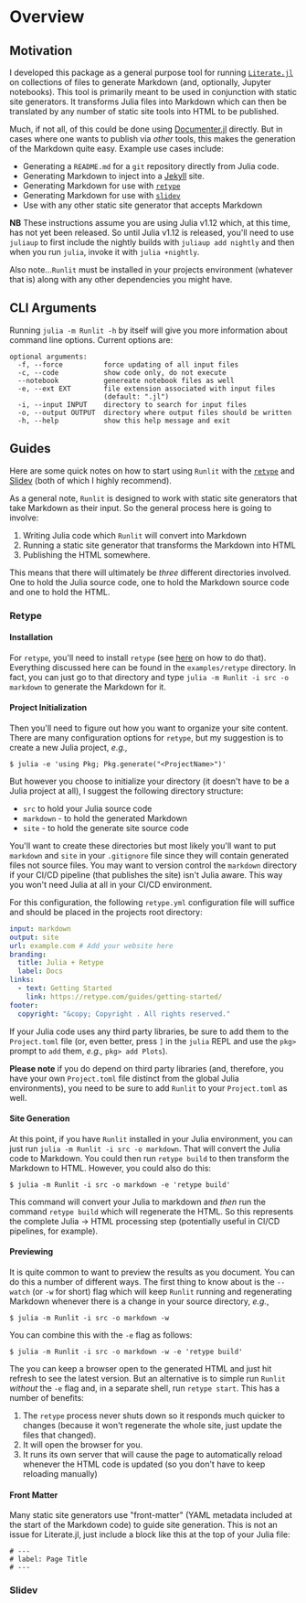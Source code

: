 # Overview

## Motivation

I developed this package as a general purpose tool for running
[`Literate.jl`](https://github.com/fredrikekre/Literate.jl) on collections of
files to generate Markdown (and, optionally, Jupyter notebooks). This tool is
primarily meant to be used in conjunction with static site generators. It
transforms Julia files into Markdown which can then be translated by any number
of static site tools into HTML to be published.

Much, if not all, of this could be done using
[Documenter.jl](https://github.com/JuliaDocs/Documenter.jl) directly. But in
cases where one wants to publish via _other_ tools, this makes the generation of
the Markdown quite easy. Example use cases include:

- Generating a `README.md` for a `git` repository directly from Julia code.
- Generating Markdown to inject into a [Jekyll](https://jekyllrb.com/) site.
- Generating Markdown for use with [`retype`](https://retype.com/)
- Generating Markdown for use with [`slidev`](https://sli.dev)
- Use with any other static site generator that accepts Markdown

**NB** These instructions assume you are using Julia v1.12 which, at this time,
has not yet been released. So until Julia v1.12 is released, you'll need to
use `juliaup` to first include the nightly builds with `juliaup add nightly`
and then when you run `julia`, invoke it with `julia +nightly`.

Also note...`Runlit` must be installed in your projects environment (whatever
that is) along with any other dependencies you might have.

## CLI Arguments

Running `julia -m Runlit -h` by itself will give you more information about command
line options. Current options are:

```
optional arguments:
  -f, --force          force updating of all input files
  -c, --code           show code only, do not execute
  --notebook           genereate notebook files as well
  -e, --ext EXT        file extension associated with input files
                       (default: ".jl")
  -i, --input INPUT    directory to search for input files
  -o, --output OUTPUT  directory where output files should be written
  -h, --help           show this help message and exit
```

## Guides

Here are some quick notes on how to start using `Runlit` with the
[`retype`](https://retype.com/) and [Slidev](https://sli.dev/) (both of which I
highly recommend).

As a general note, `Runlit` is designed to work with static site generators that
take Markdown as their input. So the general process here is going to involve:

1. Writing Julia code which `Runlit` will convert into Markdown
2. Running a static site generator that transforms the Markdown into HTML
3. Publishing the HTML somewhere.

This means that there will ultimately be _three_ different directories involved.
One to hold the Julia source code, one to hold the Markdown source code and one
to hold the HTML.

### Retype

#### Installation

For `retype`, you'll need to install `retype` (see
[here](https://retype.com/guides/getting-started/) on how to do that).
Everything discussed here can be found in the `examples/retype` directory. In
fact, you can just go to that directory and type `julia -m Runlit -i src -o
markdown` to generate the Markdown for it.

#### Project Initialization

Then you'll need to figure out how you want to organize your site content. There
are many configuration options for `retype`, but my suggestion is to create
a new Julia project, _e.g.,_

```
$ julia -e 'using Pkg; Pkg.generate("<ProjectName>")'
```

But however you choose to initialize your directory (it doesn't have to be a
Julia project at all), I suggest the following directory structure:

- `src` to hold your Julia source code
- `markdown` - to hold the generated Markdown
- `site` - to hold the generate site source code

You'll want to create these directories but most likely you'll want to put
`markdown` and `site` in your `.gitignore` file since they will contain
generated files not source files. You may want to version control the
`markdown` directory if your CI/CD pipeline (that publishes the site) isn't
Julia aware. This way you won't need Julia at all in your CI/CD environment.

For this configuration, the following `retype.yml` configuration file will
suffice and should be placed in the projects root directory:

```yaml
input: markdown
output: site
url: example.com # Add your website here
branding:
  title: Julia + Retype
  label: Docs
links:
  - text: Getting Started
    link: https://retype.com/guides/getting-started/
footer:
  copyright: "&copy; Copyright . All rights reserved."
```

If your Julia code uses any third party libraries, be sure to add them to the
`Project.toml` file (or, even better, press `]` in the `julia` REPL and use the
`pkg>` prompt to `add` them, _e.g.,_ `pkg> add Plots`).

**Please note** if you do depend on third party libraries (and, therefore, you
have your own `Project.toml` file distinct from the global Julia environments),
you need to be sure to add `Runlit` to your `Project.toml` as well.

#### Site Generation

At this point, if you have `Runlit` installed in your Julia environment, you can
just run `julia -m Runlit -i src -o markdown`. That will convert the Julia code
to Markdown. You could then run `retype build` to then transform the Markdown
to HTML. However, you could also do this:

```
$ julia -m Runlit -i src -o markdown -e 'retype build'
```

This command will convert your Julia to markdown and _then_ run the command
`retype build` which will regenerate the HTML. So this represents the complete
Julia -> HTML processing step (potentially useful in CI/CD pipelines, for
example).

#### Previewing

It is quite common to want to preview the results as you document. You can do
this a number of different ways. The first thing to know about is the `--watch`
(or `-w` for short) flag which will keep `Runlit` running and regenerating
Markdown whenever there is a change in your source directory, _e.g._,

```
$ julia -m Runlit -i src -o markdown -w
```

You can combine this with the `-e` flag as follows:

```
$ julia -m Runlit -i src -o markdown -w -e 'retype build'
```

The you can keep a browser open to the generated HTML and just hit refresh to
see the latest version. But an alternative is to simple run `Runlit` _without_
the `-e` flag and, in a separate shell, run `retype start`. This has a number
of benefits:

1. The `retype` process never shuts down so it responds much quicker to changes
   (because it won't regenerate the whole site, just update the files that
   changed).
2. It will open the browser for you.
3. It runs its own server that will cause the page to automatically reload
   whenever the HTML code is updated (so you don't have to keep reloading
   manually)

#### Front Matter

Many static site generators use "front-matter" (YAML metadata included at the
start of the Markdown code) to guide site generation. This is not an issue
for Literate.jl, just include a block like this at the top of your Julia file:

```
# ---
# label: Page Title
# ---
```

### Slidev

####
